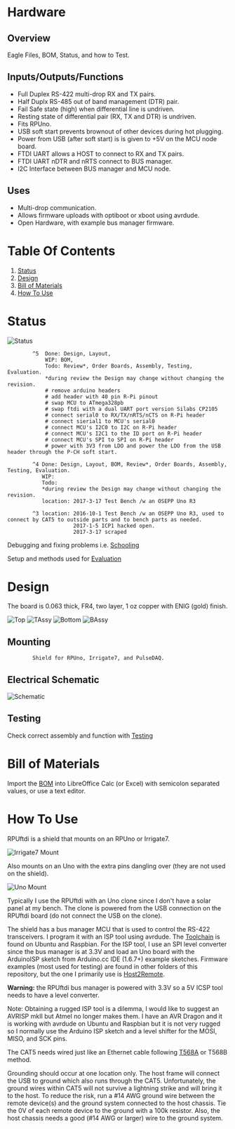 # Hardware

## Overview

Eagle Files, BOM, Status, and how to Test.


## Inputs/Outputs/Functions

* Full Duplex RS-422 multi-drop RX and TX pairs.
* Half Duplx RS-485 out of band management (DTR) pair.
* Fail Safe state (high) when differential line is undriven.
* Resting state of differential pair (RX, TX and DTR) is undriven.
* Fits RPUno.
* USB soft start prevents brownout of other devices during hot plugging.
* Power from USB (after soft start) is is given to +5V on the MCU node board.
* FTDI UART allows a HOST to connect to RX and TX pairs.
* FTDI UART nDTR and nRTS connect to BUS manager.
* I2C Interface between BUS manager and MCU node.

## Uses

* Multi-drop communication.
* Allows firmware uploads with optiboot or xboot using avrdude.
* Open Hardware, with example bus manager firmware.


# Table Of Contents

1. [Status](#status)
2. [Design](#design)
3. [Bill of Materials](#bill-of-materials)
4. [How To Use](#how-to-use)


# Status

![Status](./status_icon.png "RPUftdi Status")

```
        ^5  Done: Design, Layout,
            WIP: BOM,
            Todo: Review*, Order Boards, Assembly, Testing, Evaluation.
            *during review the Design may change without changing the revision.
            # remove arduino headers
            # add header with 40 pin R-Pi pinout
            # swap MCU to ATmega328pb
            # swap ftdi with a dual UART port version Silabs CP2105
            # connect serial0 to RX/TX/nRTS/nCTS on R-Pi header
            # connect sierial1 to MCU's serial0
            # connect MCU's I2C0 to I2C on R-Pi header
            # connect MCU's I2C1 to the ID port on R-Pi header
            # connect MCU's SPI to SPI on R-Pi header
            # power with 3V3 from LDO and power the LDO from the USB header through the P-CH soft start. 

        ^4 Done: Design, Layout, BOM, Review*, Order Boards, Assembly, Testing, Evaluation.
           WIP: 
           Todo:  
           *during review the Design may change without changing the revision.
           location: 2017-3-17 Test Bench /w an OSEPP Uno R3

        ^3 location: 2016-10-1 Test Bench /w an OSEPP Uno R3, used to connect by CAT5 to outside parts and to bench parts as needed.
                     2017-1-5 ICP1 hacked open.
                     2017-3-17 scraped
```

Debugging and fixing problems i.e. [Schooling](./Schooling/)

Setup and methods used for [Evaluation](./Evaluation/)


# Design

The board is 0.063 thick, FR4, two layer, 1 oz copper with ENIG (gold) finish.

![Top](./Documents/14145,Top.png "RPUno Top")
![TAssy](./Documents/14145,TAssy.jpg "RPUno Top Assy")
![Bottom](./Documents/14145,Bottom.png "RPUno Bottom")
![BAssy](./Documents/14145,BAssy.jpg "RPUno Bottom Assy")


## Mounting

```
        Shield for RPUno, Irrigate7, and PulseDAQ.
```

## Electrical Schematic

![Schematic](./Documents/14145,Schematic.png "RPUftdi Schematic")

## Testing

Check correct assembly and function with [Testing](./Testing/)



# Bill of Materials

Import the [BOM](./Design/14145,BOM.csv) into LibreOffice Calc (or Excel) with semicolon separated values, or use a text editor.


# How To Use

RPUftdi is a shield that mounts on an RPUno or Irrigate7.

![Irrigate7 Mount](./Evaluation/14145^3_OnIrrigate7.jpg "Irrigate7 Mount")

Also mounts on an Uno with the extra pins dangling over (they are not used on the shield). 

![Uno Mount](./Evaluation/14145^4_OnUno.jpg "Uno Mount")

Typically I use the RPUftdi with an Uno clone since I don't have a solar panel at my bench. The clone is powered from the USB connection on the RPUftdi board (do not connect the USB on the clone).

The shield has a bus manager MCU that is used to control the RS-422 transceivers. I program it with an ISP tool using avrdude. The [Toolchain] is found on Ubuntu and Raspbian. For the ISP tool, I use an SPI level converter since the bus manager is at 3.3V and load an Uno board with the ArduinoISP sketch from Arduino.cc IDE (1.6.7+) example sketches. Firmware examples (most used for testing) are found in other folders of this repository, but the one I primarily use is [Host2Remote].

[Toolchain]: https://github.com/epccs/RPUftdi#avr-toolchain
[Host2Remote]: https://github.com/epccs/RPUftdi/tree/master/Host2Remote

__Warning:__ the RPUftdi bus manager is powered with 3.3V so a 5V  ICSP tool needs to have a level converter.

Note: Obtaining a rugged ISP tool is a dilemma, I would like to suggest an AVRISP mkII but Atmel no longer makes them. I have an AVR Dragon and it is working with avrdude on Ubuntu and Raspbian but it is not very rugged so I normally use the Arduino ISP sketch and a level shifter for the MOSI, MISO, and SCK pins.

The CAT5 needs wired just like an Ethernet cable following [T568A] or T568B method. 

[T568A]: https://en.wikipedia.org/wiki/Category_5_cable

Grounding should occur at one location only. The host frame will connect the USB to ground which also runs through the CAT5. Unfortunately, the ground wires within CAT5 will not survive a lightning strike and will bring it to the host. To reduce the risk, run a #14 AWG ground wire between the remote device(s) and the ground system connected to the host chassis. Tie the 0V of each remote device to the ground with a 100k resistor. Also, the host chassis needs a good (#14 AWG or larger) wire to the ground system.
